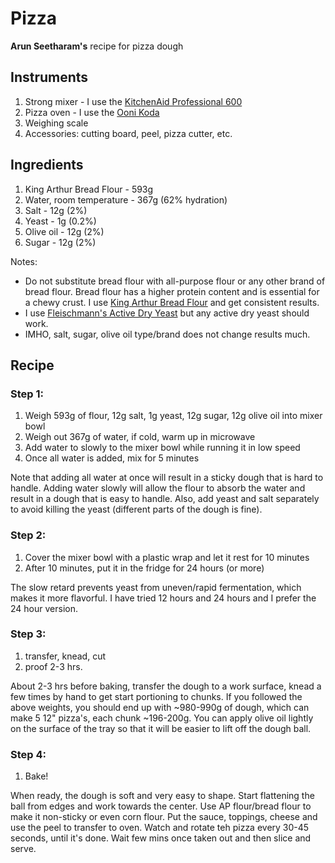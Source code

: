 # Pizza 

__Arun Seetharam's__ recipe for pizza dough

## Instruments

1. Strong mixer - I use the [KitchenAid Professional 600](https://www.kitchenaid.com/countertop-appliances/stand-mixers/bowl-lift-stand-mixers/p.professional-600-series-6-quart-bowl-lift-stand-mixer.kp26m1xwh.html)
2. Pizza oven - I use the [Ooni Koda](https://ooni.com/products/ooni-koda)
3. Weighing scale
4. Accessories:  cutting board, peel, pizza cutter, etc.


## Ingredients

1. King Arthur Bread Flour - 593g
2. Water, room temperature - 367g (62% hydration) 
3. Salt - 12g (2%)
4. Yeast - 1g (0.2%)
5. Olive oil - 12g (2%)
6. Sugar - 12g (2%)

Notes:

* Do not substitute bread flour with all-purpose flour or any other brand of bread flour.  Bread flour has a higher protein content and is essential for a chewy crust.  I use [King Arthur Bread Flour](https://shop.kingarthurbaking.com/items/king-arthur-unbleached-bread-flour-5-lb) and get consistent results.
* I use [Fleischmann's Active Dry Yeast](https://www.amazon.com/Fleischmanns-Active-Dry-Yeast-0-25/dp/B0049X2HAI) but any active dry yeast should work.
* IMHO, salt, sugar, olive oil type/brand does not change results much.


## Recipe

### Step 1:

1. Weigh 593g of flour, 12g salt, 1g yeast, 12g sugar, 12g olive oil into mixer bowl
2. Weigh out 367g of water, if cold, warm up in microwave
3. Add water to slowly to the mixer bowl while running it in low speed
4. Once all water is added, mix for 5 minutes

Note that adding all water at once will result in a sticky dough that is hard to handle.  Adding water slowly will allow the flour to absorb the water and result in a dough that is easy to handle. Also, add yeast and salt separately to avoid killing the yeast (different parts of the dough is fine).

### Step 2:

1. Cover the mixer bowl with a plastic wrap and let it rest for 10 minutes
2. After 10 minutes, put it in the fridge for 24 hours (or more)

The slow retard prevents yeast from uneven/rapid fermentation, which makes it more flavorful. I have tried 12 hours and 24 hours and I prefer the 24 hour version. 

### Step 3:

1. transfer, knead, cut
2. proof 2-3 hrs.

About 2-3 hrs before baking, transfer the dough to a work surface, knead a few times by hand to get start portioning to chunks. If you followed the above weights, you should end up with ~980-990g of dough, which can make 5 12" pizza's, each chunk ~196-200g. You can apply olive oil lightly on the surface of the tray so that it will be easier to lift off the dough ball.

### Step 4:

1. Bake!

When ready, the dough is soft and very easy to shape. Start flattening the ball from edges and work towards the center. Use AP flour/bread flour to make it non-sticky or even corn flour. Put the sauce, toppings, cheese and use the peel to transfer to oven. Watch and rotate teh pizza every 30-45 seconds, until it's done. Wait few mins once taken out and then slice and serve.

